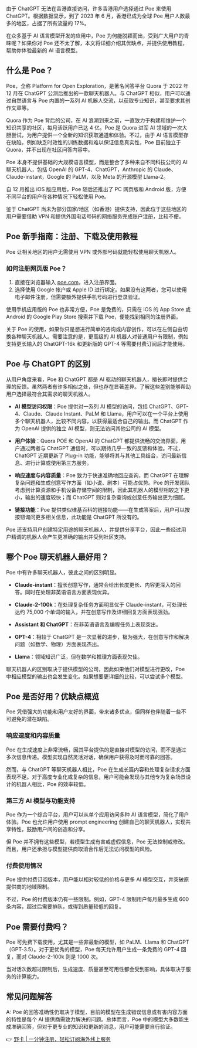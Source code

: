 由于 ChatGPT 无法在香港直接访问，许多香港用户选择通过 Poe 来使用 ChatGPT。根据数据显示，到了 2023 年 6 月，香港已成为全球 Poe 用户人数最多的地区，占据了所有流量的 17%。

在众多基于 AI 语言模型开发的应用中，Poe 为何能脱颖而出，受到广大用户的青睐呢？如果你对 Poe 还不太了解，本文将详细介绍其优缺点，并提供使用教程，帮助你体验最新的 AI 语言模型。

## 什么是 Poe？

Poe，全称 Platform for Open Exploration，是著名问答平台 Quora 于 2022 年 12 月在 ChatGPT 公测后推出的一款聊天机器人。与 ChatGPT 相似，用户可以通过自然语言与 Poe 内置的一系列 AI 机器人交流，以获取专业知识，甚至要求其创作文章等。

Quora 作为 Poe 背后的公司，在 AI 浪潮到来之前，一直致力于构建和维护一个知识共享的社区，每月活跃用户已达 4 亿。Poe 是 Quora 进军 AI 领域的一次大胆尝试，为用户提供一个全新的知识获取通道和体验。不过，由于 AI 语言模型存在缺陷，例如缺乏时效性的训练数据和难以保证信息真实性，Poe 目前独立于 Quora，并不出现在社区问答内容中。

Poe 本身不提供基础的大规模语言模型，而是整合了多种来自不同科技公司的 AI 聊天机器人，包括 OpenAI 的 GPT-4、ChatGPT，Anthropic 的 Claude、Claude-instant，Google 的 PaLM，以及 Meta 的开源模型 Llama-2。

自 12 月推出 iOS 版应用后，Poe 随后还推出了 PC 网页版和 Android 版，方便不同平台的用户在各种情况下轻松使用 Poe。

鉴于 ChatGPT 尚未为部分国家/地区（如香港）提供支持，因此位于这些地区的用户需要借助 VPN 和提供外国电话号码的网络服务完成账户注册，比较不便。

## Poe 新手指南：注册、下载及使用教程

Poe 让相关地区的用户无需使用 VPN 或外部号码就能轻松使用聊天机器人。

### 如何注册网页版 Poe？

1. 直接在浏览器输入 [poe.com](https://bit.ly/bewildcard)，进入注册界面。
2. 选择使用 Google 帐户或 Apple ID 进行绑定。如果没有这两者，您可以使用电子邮件注册，但需要额外提供手机号码进行登录验证。

使用手机应用版的 Poe 也非常方便，Poe 是免费的，只需在 iOS 的 App Store 或 Android 的 Google Play Store 搜索并下载 Poe，便能找到相同的注册界面。

关于 Poe 的使用，如果你只是想进行简单的咨询或内容创作，可以在左侧自由切换各种聊天机器人。需要注意的是，更高级的 AI 机器人对普通用户有限制，例如支持更长输入的 ChatGPT-16k 和更新版的 GPT-4 等需要付费订阅后才能使用。

## Poe 与 ChatGPT 的区别

从用户角度来看，Poe 和 ChatGPT 都是 AI 驱动的聊天机器人，擅长即时提供合理的反馈。虽然两者有许多相似之处，但也存在显著差异。了解这些差别能够帮助用户选择最符合其需求的聊天机器人。

- **AI 模型访问权限**：Poe 提供对一系列 AI 模型的访问，包括 ChatGPT、GPT-4、Claude、Claude Instant、PaLM 和 Llama，用户可以在一个平台上使用多个聊天机器人，比较不同内容，以获得最适合自己的输出。而 ChatGPT 作为 OpenAI 提供的独立 AI 模型，则无法访问其他公司的 AI 模型。
  
- **用户体验**：Quora POE 和 OpenAI 的 ChatGPT 都提供流畅的交流界面，用户通过两者与 ChatGPT 通信时，可以期待几乎一致的反馈和体验。不过，ChatGPT 近期更新了 Plug-in 功能，能够将其与其他工具结合，访问最新信息、进行计算或使用第三方服务。
  
- **响应速度与内容质量**：Poe 致力于快速准确地回应查询，而 ChatGPT 在理解复杂问题和生成创意写作方面（如小说、剧本）可能占优势。Poe 的开发团队考虑到计算资源和手机设备存储空间的限制，因此其机器人的模型相较之下更小，输出的速度较快；而 ChatGPT 则对复杂查询或创意任务输出更为细腻。

- **链接功能**：Poe 提供类似维基百科的链接功能——在生成答案后，用户可以按按钮询问更多相关信息，此功能是 ChatGPT 所没有的。

Poe 还支持用户创建特定用途的聊天机器人，并提供分享平台，因此一些经过用户精调的机器人会产生更准确的输出并受到社区支持。

## 哪个 Poe 聊天机器人最好用？

Poe 中有许多聊天机器人，彼此之间的区别明显。

- **Claude-instant**：擅长创意写作，通常会给出长度更长、内容更深入的回答。同时在处理非英语语言方面表现优异。

- **Claude-2-100k**：在处理复杂任务方面明显优于 Claude-instant，可处理长达约 75,000 个单词的输入，并在创意写作及详细回复方面表现强劲。

- **Assistant 和 ChatGPT**：在非英语语言及编程任务上表现突出。

- **GPT-4**：相较于 ChatGPT 是一次显著的进步，极为强大，在创意写作和解决问题（如数学、物理）方面表现杰出。

- **Llama**：领域知识广泛，但在数学和推理方面表现欠佳。

聊天机器人的区别取决于提供模型的公司，因此如果他们对模型进行更改，Poe 中相应模型的输出也会发生变化。如果想要更详细的比较，可以尝试多个模型。

## Poe 是否好用？优缺点概览

Poe 凭借强大的功能和用户友好的界面，带来诸多优点，但同样也伴随着一些不可避免的潜在缺陷。

### 响应速度和内容质量

Poe 在生成速度上非常流畅，因其平台提供的是直接对模型的访问，而不是通过多次信息传递。模型实现自然灵活对话，确保用户获得及时而可靠的回答。

然而，与 ChatGPT 等聊天机器人相比，Poe 在生成长篇内容和处理复杂请求方面表现不足。对于高度专业化或复杂的信息，用户可能会发现与其他专为复杂场景设计的机器人相比，Poe 的效率较低。

### 第三方 AI 模型与功能支持

Poe 作为一个综合平台，用户可以从单个应用访问多种 AI 语言模型，简化了用户体验。Poe 也允许用户使用 prompt engineering 创建自己的聊天机器人，实现共享特性，鼓励用户间的创造和分享。

但 Poe 并不拥有这些模型，若模型生成有害或虚假信息，Poe 无法控制或修改。而且，用户还承担与模型提供商取消合作后无法访问模型的风险。

### 付费使用情况

Poe 提供付费订阅版本，用户能以相对较低的价格与更多 AI 模型交互，并突破原提供商的地域限制。

不过，Poe 的付费版本仍有一些限制。例如，GPT-4 限制用户每月最多生成 600 条内容，超过后需要排队，或得到质量较低的回复。

## Poe 需要付费吗？

Poe 可免费下载使用，尤其是一些非最新的模型，如 PaLM、Llama 和 ChatGPT（GPT-3.5）。对于更优秀的模型，Poe 每天允许用户生成一条免费的 GPT-4 回复，而对 Claude-2-100k 则是 1000 次。

当对话次数超过限制后，生成速度、质量甚至可用性都会受到影响，具体取决于服务的计算能力。

## 常见问题解答

A: Poe 的回答准确性仍取决于模型，目前的模型在生成错误信息或有害内容方面的特性是每个 AI 提供商需致力解决的问题。总体而言，Poe 中的模型大多数能生成准确回答，但对于更专业的知识和更新的消息，用户可能需要自行验证。

👉 [野卡 | 一分钟注册，轻松订阅海外线上服务](https://bit.ly/bewildcard)